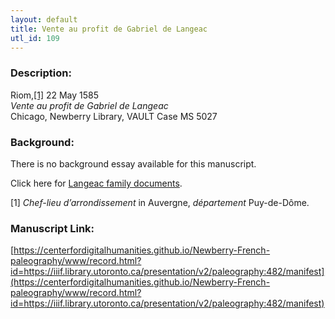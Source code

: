 ```yaml
---
layout: default
title: Vente au profit de Gabriel de Langeac
utl_id: 109
---
```


### Description:

Riom,<a id="_ftnref1">[[1]](#_ftn1)</a> 22 May 1585<br>
_Vente au profit de Gabriel de Langeac_<br>
Chicago, Newberry Library, VAULT Case MS 5027

### Background:

There is no background essay available for this manuscript.

Click here for [Langeac family documents](https://paleography.library.utoronto.ca/islandora/search/catch_all_fields_mt%3A%28Langeac%29?f%5b0%5d=-entity_type%3A%22node%22&sort=mods_originInfo_qualifier_approximate_dateIssued_s%20asc).

<a id="_ftn1">[1]</a> _Chef-lieu d’arrondissement_ in Auvergne, _département_ Puy-de-Dôme. 

### Manuscript Link:

[https://centerfordigitalhumanities.github.io/Newberry-French-paleography/www/record.html?id=https://iiif.library.utoronto.ca/presentation/v2/paleography:482/manifest](https://centerfordigitalhumanities.github.io/Newberry-French-paleography/www/record.html?id=https://iiif.library.utoronto.ca/presentation/v2/paleography:482/manifest)
